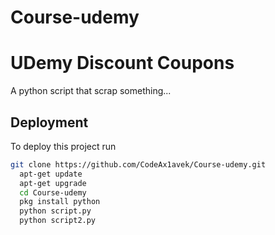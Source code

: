 # Course-udemy

# UDemy Discount Coupons 

A python script that scrap something...

## Deployment

To deploy this project run

```bash
git clone https://github.com/CodeAx1avek/Course-udemy.git
  apt-get update
  apt-get upgrade
  cd Course-udemy
  pkg install python
  python script.py
  python script2.py
```

